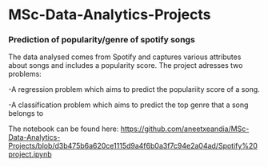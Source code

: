 # MSc-Data-Analytics-Projects

### Prediction of popularity/genre of spotify songs
The data analysed comes from Spotify and captures various attributes about songs and includes a popularity score. 
The project adresses two problems:

-A regression problem which aims to predict the populariity score of a song.

-A classification problem which aims to predict the top genre that a song belongs to

The notebook can be found here: https://github.com/aneetxeandia/MSc-Data-Analytics-Projects/blob/d3b475b6a620ce1115d9a4f6b0a3f7c94e2a04ad/Spotify%20project.ipynb
